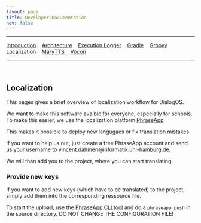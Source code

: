 ```yaml
---
layout: page
title: Developer-Documentation
nav: false
---
```


---
[Introduction](/developerdocumentation.html) &nbsp;&nbsp;  [Architecture](architecture.html) &nbsp;&nbsp; [Execution Logger](executionlogger.html) &nbsp;&nbsp; [Gradle](gradle.html) &nbsp;&nbsp; [Groovy](groovy.html) &nbsp;&nbsp; Localization &nbsp;&nbsp; [MaryTTS](marytts.html)  &nbsp;&nbsp; [Vocon](vocon.html)


---
&nbsp;

## Localization

This pages gives a brief overview of localization workflow for DialogOS.

We want to make this software avaible for everyone, especially for schools.
To make this easier, we use the localization platform [PhraseApp](https://phraseapp.com)

This makes it possible to deploy new langugaes or fix translation mistakes.

If you want to help us out, just create a free PhraseApp account and send us your username to vincent.dahmen@informatik.uni-hamburg.de.

We will than add you to the project, where you can start translating.

### Provide new keys
If you want to add new keys (which have to be translated) to the project, simply add them into the corresponding ressource file.

To start the upload, use the [PhraseApp CLI tool](https://phraseapp.com/cli) and do a `phraseapp push` in the source directory.
DO NOT CHANGE THE CONFIGURATION FILE!


